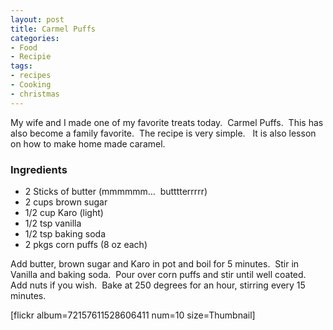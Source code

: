 ```yaml
---
layout: post
title: Carmel Puffs
categories:
- Food
- Recipie
tags:
- recipes
- Cooking
- christmas
---
```

<p style="text-align: left;">My wife and I made one of my favorite treats today.&nbsp; Carmel Puffs.&nbsp; This has also become a family favorite.&nbsp; The recipe is very simple. &nbsp; It is also lesson on how to make home made caramel.</p>

<h3 style="text-align: left;">Ingredients</h3>
<ul style="text-align: left;">
	<li>2 Sticks of butter (mmmmmm...&nbsp; butttterrrrr)</li>
	<li>2 cups brown sugar</li>
	<li>1/2 cup Karo (light)</li>
	<li>1/2 tsp vanilla</li>
	<li>1/2 tsp baking soda</li>
	<li>2 pkgs corn puffs (8 oz each)</li>
</ul>
<p style="text-align: left;">Add butter, brown sugar and Karo in pot and boil for 5 minutes.&nbsp; Stir in Vanilla and baking soda.&nbsp; Pour over corn puffs and stir until well coated.&nbsp; Add nuts if you wish.&nbsp; Bake at 250 degrees for an hour, stirring every 15 minutes.</p>
<p style="text-align: left;">[flickr album=72157611528606411 num=10 size=Thumbnail]</p>
